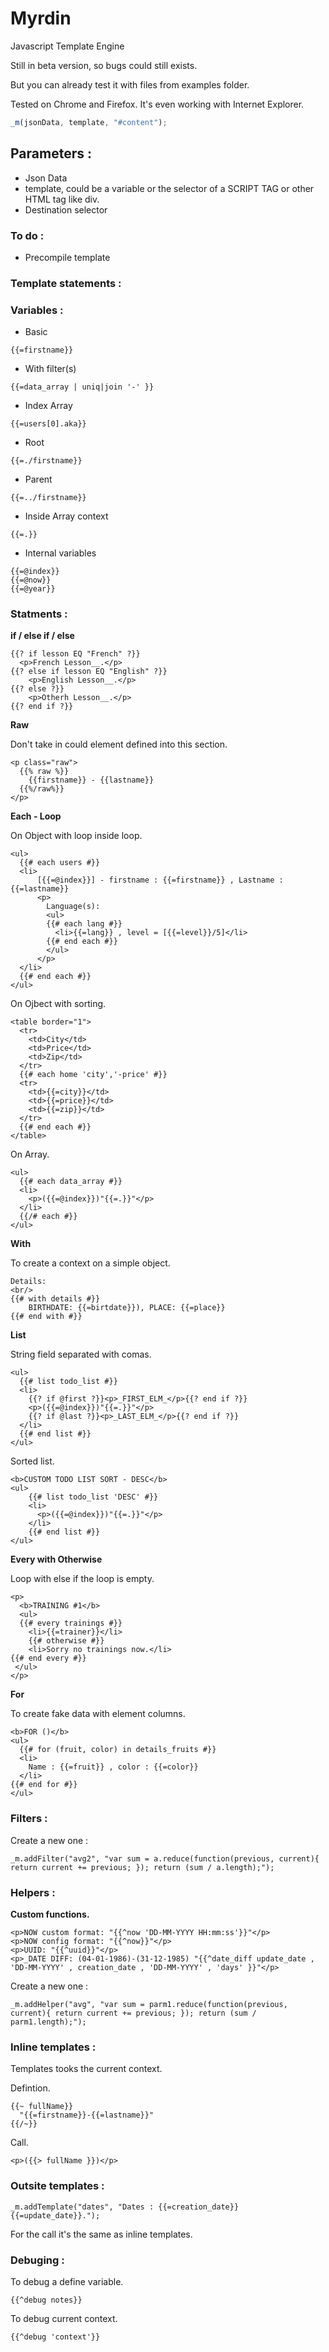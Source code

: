 # Myrdin
Javascript Template Engine

Still in beta version, so bugs could still exists.

But you can already test it with files from examples folder.

Tested on Chrome and Firefox.
It's even working with Internet Explorer.

```javascript
_m(jsonData, template, "#content");
```

## **Parameters :**

* Json Data 
* template, could be a variable or the selector of a SCRIPT TAG or other HTML tag like div.
* Destination selector

### **To do :**

* Precompile template

### **Template statements :**

### **Variables :**

* Basic
```
{{=firstname}}
```

* With filter(s)
```
{{=data_array | uniq|join '-' }}
```

* Index Array
```
{{=users[0].aka}}
```

* Root
```
{{=./firstname}}
```

* Parent
```
{{=../firstname}}
```

* Inside Array context
```
{{=.}}
```

* Internal variables
```
{{=@index}}
{{=@now}}
{{=@year}}
```

### **Statments :**

**if / else if / else**

```
{{? if lesson EQ "French" ?}}
  <p>French Lesson__.</p>
{{? else if lesson EQ "English" ?}}
	<p>English Lesson__.</p>  
{{? else ?}}            
	<p>Otherh Lesson__.</p>
{{? end if ?}}
```

**Raw**

Don't take in could element defined into this section.
```
<p class="raw">
  {{% raw %}}
    {{firstname}} - {{lastname}}
  {{%/raw%}}				
</p>
```

**Each - Loop**

On Object with loop inside loop.
```
<ul>
  {{# each users #}}
  <li>
      [{{=@index}}] - firstname : {{=firstname}} , Lastname : {{=lastname}}
      <p>
        Language(s):
        <ul>
        {{# each lang #}}
          <li>{{=lang}} , level = [{{=level}}/5]</li>
        {{# end each #}}
        </ul>						
      </p>        
  </li>
  {{# end each #}}  
</ul>
```

On Ojbect with sorting.
```
<table border="1">
  <tr>
    <td>City</td>
    <td>Price</td>
    <td>Zip</td>
  </tr>
  {{# each home 'city','-price' #}}
  <tr>
    <td>{{=city}}</td>
    <td>{{=price}}</td>
    <td>{{=zip}}</td>
  </tr>
  {{# end each #}}
</table>
```

On Array.
```
<ul>		
  {{# each data_array #}}
  <li>
    <p>({{=@index}})"{{=.}}"</p>
  </li>
  {{/# each #}}
</ul>		
```

**With**

To create a context on a simple object.

```
Details:
<br/>
{{# with details #}}
  	BIRTHDATE: {{=birtdate}}), PLACE: {{=place}}
{{# end with #}}    
```

**List**

String field separated with comas.

```
<ul>		
  {{# list todo_list #}}
  <li>
    {{? if @first ?}}<p>_FIRST_ELM_</p>{{? end if ?}}
    <p>({{=@index}})"{{=.}}"</p>
    {{? if @last ?}}<p>_LAST_ELM_</p>{{? end if ?}}  
  </li>
  {{# end list #}}
</ul>  
```

Sorted list.

```
<b>CUSTOM TODO LIST SORT - DESC</b>
<ul>		
    {{# list todo_list 'DESC' #}}
    <li>
      <p>({{=@index}})"{{=.}}"</p>
    </li>
    {{# end list #}}
</ul>  
```

**Every with Otherwise**

Loop with else if the loop is empty.

```
<p>
  <b>TRAINING #1</b>
  <ul>
  {{# every trainings #}}
    <li>{{=trainer}}</li>
	{{# otherwise #}}
  	<li>Sorry no trainings now.</li>
{{# end every #}}
 </ul>
</p>
```

**For**

To create fake data with element columns.

```
<b>FOR ()</b>
<ul>		
  {{# for (fruit, color) in details_fruits #}}
  <li>
    Name : {{=fruit}} , color : {{=color}}
  </li>
{{# end for #}}
</ul>
```
### **Filters :**

Create a new one :
```
_m.addFilter("avg2", "var sum = a.reduce(function(previous, current){ return current += previous; }); return (sum / a.length);");
```

### **Helpers :**

**Custom functions.**

```
<p>NOW custom format: "{{^now 'DD-MM-YYYY HH:mm:ss'}}"</p>
<p>NOW config format: "{{^now}}"</p>
<p>UUID: "{{^uuid}}"</p>
<p>_DATE DIFF: (04-01-1986)-(31-12-1985) "{{^date_diff update_date , 'DD-MM-YYYY' , creation_date , 'DD-MM-YYYY' , 'days' }}"</p>
```

Create a new one :
```
_m.addHelper("avg", "var sum = parm1.reduce(function(previous, current){ return current += previous; }); return (sum / parm1.length);");
```

### **Inline templates :**

Templates tooks the current context.

Defintion.

```
{{~ fullName}}
  "{{=firstname}}-{{=lastname}}"
{{/~}}	
```

Call.

```
<p>({{> fullName }})</p>
```

### **Outsite templates :**

```
_m.addTemplate("dates", "Dates : {{=creation_date}} {{=update_date}}.");
```

For the call it's the same as inline templates.

### **Debuging :**

To debug a define variable.

```
{{^debug notes}}
```

To debug current context.

```
{{^debug 'context'}}
```
